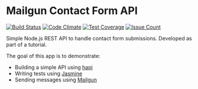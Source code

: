 # Mailgun Contact Form API

[![Build Status](https://travis-ci.org/jlengstorf/mailgun-contact-form-api.svg?branch=master)](https://travis-ci.org/jlengstorf/mailgun-contact-form-api) [![Code Climate](https://codeclimate.com/github/jlengstorf/mailgun-contact-form-api/badges/gpa.svg)](https://codeclimate.com/github/jlengstorf/mailgun-contact-form-api) [![Test Coverage](https://codeclimate.com/github/jlengstorf/mailgun-contact-form-api/badges/coverage.svg)](https://codeclimate.com/github/jlengstorf/mailgun-contact-form-api/coverage) [![Issue Count](https://codeclimate.com/github/jlengstorf/mailgun-contact-form-api/badges/issue_count.svg)](https://codeclimate.com/github/jlengstorf/mailgun-contact-form-api)

Simple Node.js REST API to handle contact form submissions. Developed as part of a tutorial.

The goal of this app is to demonstrate:

- Building a simple API using [hapi](http://hapijs.com/)
- Writing tests using [Jasmine](http://jasmine.github.io/2.4/introduction.html)
- Sending messages using [Mailgun](http://mailgun.com/)
